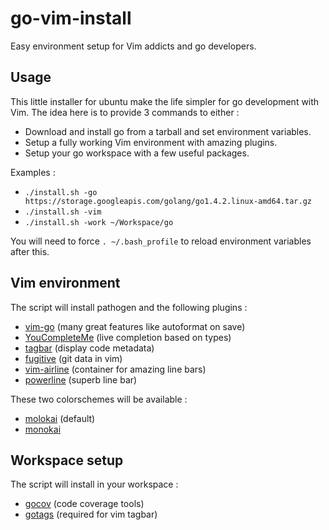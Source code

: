 # go-vim-install
Easy environment setup for Vim addicts and go developers.

## Usage

This little installer for ubuntu make the life simpler for go development with Vim.
The idea here is to provide 3 commands to either :
- Download and install go from a tarball and set environment variables.
- Setup a fully working Vim environment with amazing plugins.
- Setup your go workspace with a few useful packages.

Examples :

- `./install.sh -go https://storage.googleapis.com/golang/go1.4.2.linux-amd64.tar.gz`
- `./install.sh -vim`
- `./install.sh -work ~/Workspace/go`

You will need to force `. ~/.bash_profile` to reload environment variables after this.

## Vim environment

The script will install pathogen and the following plugins :

- [vim-go](https://github.com/fatih/vim-go) (many great features like autoformat on save)
- [YouCompleteMe](https://github.com/Valloric/YouCompleteMe) (live completion based on types)
- [tagbar](https://github.com/majutsushi/tagbar) (display code metadata)
- [fugitive](https://github.com/tpope/vim-fugitive) (git data in vim)
- [vim-airline](https://github.com/bling/vim-airline) (container for amazing line bars)
- [powerline](https://github.com/powerline/powerline) (superb line bar)

These two colorschemes will be available :

- [molokai](https://github.com/fatih/molokai) (default)
- [monokai](https://github.com/sickill/vim-monokai)

## Workspace setup

The script will install in your workspace :
- [gocov](https://github.com/axw/gocov) (code coverage tools)
- [gotags](https://github.com/jstemmer/gotags) (required for vim tagbar)
